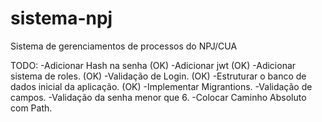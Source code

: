 # sistema-npj
Sistema de gerenciamentos de processos do NPJ/CUA


TODO:
-Adicionar Hash na senha (OK)
-Adicionar jwt (OK)
-Adicionar sistema de roles. (OK)
-Validação de Login. (OK)
-Estruturar o banco de dados inicial da aplicação. (OK)
-Implementar Migrantions.
-Validação de campos.
-Validação da senha menor que 6.
-Colocar Caminho Absoluto com Path.